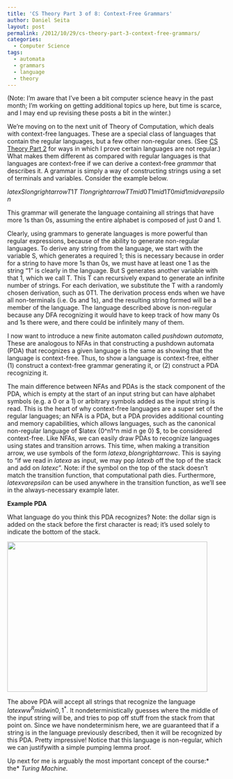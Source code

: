 ```yaml
---
title: 'CS Theory Part 3 of 8: Context-Free Grammars'
author: Daniel Seita
layout: post
permalink: /2012/10/29/cs-theory-part-3-context-free-grammars/
categories:
  - Computer Science
tags:
  - automata
  - grammars
  - language
  - theory
---
```

(Note: I&#8217;m aware that I&#8217;ve been a bit computer science heavy in the past month; I&#8217;m working on getting additional topics up here, but time is scarce, and I may end up revising these posts a bit in the winter.)

We&#8217;re moving on to the next unit of Theory of Computation, which deals with context-free languages. These are a special class of languages that contain the regular languages, but a few other non-regular ones. (See [CS Theory Part 2][1] for ways in which I prove certain languages are not regular.) What makes them different as compared with regular languages is that languages are context-free if we can derive a context-free *grammar* that describes it. A grammar is simply a way of constructing strings using a set of terminals and variables. Consider the example below.

$latex S longrightarrow T1T \ T longrightarrow TT mid 0T1 mid 1T0 mid 1 mid varepsilon$

This grammar will generate the language containing all strings that have more 1s than 0s, assuming the entire alphabet is composed of just 0 and 1.

Clearly, using grammars to generate languages is more powerful than regular expressions, because of the ability to generate non-regular languages. To derive any string from the language, we start with the variable S, which generates a required 1; this is necessary because in order for a string to have more 1s than 0s, we must have at least one 1 as the string &#8220;1&#8221; is clearly in the language. But S generates another variable with that 1, which we call T. This T can recursively expand to generate an infinite number of strings. For each derivation, we substitute the T with a randomly chosen derivation, such as 0T1. The derivation process ends when we have all non-terminals (i.e. 0s and 1s), and the resulting string formed will be a member of the language. The language described above is non-regular because any DFA recognizing it would have to keep track of how many 0s and 1s there were, and there could be infinitely many of them.

I now want to introduce a new finite automaton called *pushdown* *automata*, These are analogous to NFAs in that constructing a pushdown automata (PDA) that recognizes a given language is the same as showing that the language is context-free. Thus, to show a language is context-free, either (1) construct a context-free grammar generating it, or (2) construct a PDA recognizing it.

The main difference between NFAs and PDAs is the stack component of the PDA, which is empty at the start of an input string but can have alphabet symbols (e.g. a 0 or a 1) or arbitrary symbols added as the input string is read. This is the heart of why context-free languages are a super set of the regular languages; an NFA is a PDA, but a PDA provides additional counting and memory capabilities, which allows languages, such as the canonical non-regular language of $latex {0^n1^n mid n ge 0} $, to be considered context-free. Like NFAs, we can easily draw PDAs to recognize languages using states and transition arrows. This time, when making a transition arrow, we use symbols of the form $latex a, b longrightarrow c$. This is saying to &#8220;if we read in $latex a$ as input, we may pop $latex b$ off the top of the stack and add on $latex c$&#8221;. Note: if the symbol on the top of the stack doesn&#8217;t match the transition function, that computational path dies. Furthermore, $latex varepsilon$ can be used anywhere in the transition function, as we&#8217;ll see in the always-necessary example later.

**Example PDA**

What language do you think this PDA recognizes? Note: the dollar sign is added on the stack before the first character is read; it&#8217;s used solely to indicate the bottom of the stack.

<a href="http://seitad.wordpress.com/2012/10/29/cs-theory-part-3-context-free-grammars/2012-10-29-22-18-49/" rel="attachment wp-att-751"><img class="aligncenter size-large wp-image-751" title="2012-10-29 22.18.49" alt="" src="http://seitad.files.wordpress.com/2012/10/2012-10-29-22-18-49.jpg?w=460" height="345" width="460" /></a>

The above PDA will accept all strings that recognize the language $latex {ww^R mid w in {0,1}^* }$. It nondeterministically guesses where the middle of the input string will be, and tries to pop off stuff from the stack from that point on. Since we have nondeterminism here, we are guaranteed that if a string is in the language previously described, then it will be recognized by this PDA. Pretty impressive! Notice that this language is non-regular, which we can justifywith a simple pumping lemma proof.

Up next for me is arguably the most important concept of the course:* the* *Turing Machine.*

 [1]: http://seitad.wordpress.com/2012/10/13/cs-theory-part-2-proving-languages-are-not-regular/